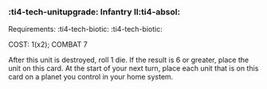 ### :ti4-tech-unitupgrade: **Infantry II**:ti4-absol:

Requirements: :ti4-tech-biotic: :ti4-tech-biotic:

COST: 1(x2); COMBAT 7

After this unit is destroyed, roll 1 die.
If the result is 6 or greater, place the unit on this card.
At the start of your next turn, place each unit that is on this card on a planet you control in your home system.
